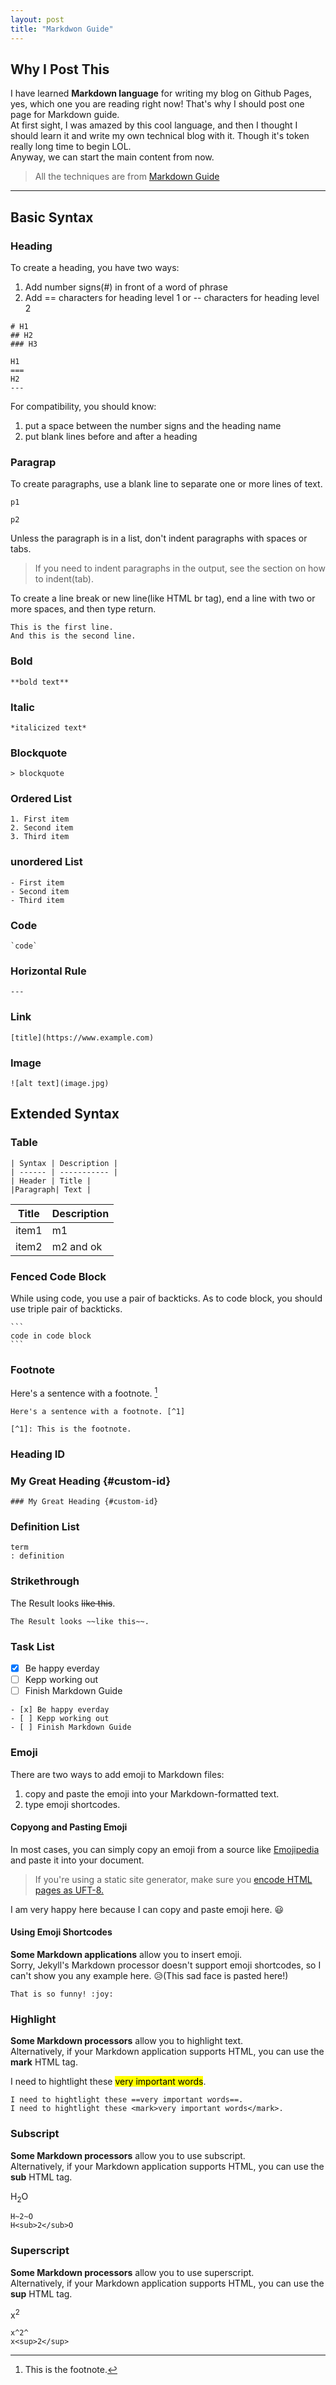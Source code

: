 ```yaml
---
layout: post
title: "Markdwon Guide"
---
```


## Why I Post This

I have learned **Markdown language** for writing my blog on Github Pages, yes, which one you are reading right now! That's why I should post one page for Markdown guide.  
At first sight, I was amazed by this cool language, and then I thought I should learn it and write my own technical blog with it. Though it's token really long time to begin LOL.  
Anyway, we can start the main content from now.  
> All the techniques are from [Markdown Guide](https://markdownguide.org)  

-----

## Basic Syntax

### Heading

To create a heading, you have two ways:
1. Add number signs(#) in front of a word of phrase
2. Add == characters for heading level 1 or -- characters for heading level 2

```
# H1
## H2
### H3
```

```
H1
===
H2
---
```

For compatibility, you should know:
1. put a space between the number signs and the heading name
2. put blank lines before and after a heading

### Paragrap

To create paragraphs, use a blank line to separate one or more lines of text.

```
p1

p2
```

Unless the paragraph is in a list, don't indent paragraphs with spaces or tabs.

> If you need to indent paragraphs in the output, see the section on how to indent(tab).

To create a line break or new line(like HTML br tag), end a line with two or more spaces, and then type return.

```
This is the first line.  
And this is the second line.
```

### Bold

```
**bold text**
```

### Italic

```
*italicized text*
```

### Blockquote

```
> blockquote
```

### Ordered List

```
1. First item
2. Second item
3. Third item
```

### unordered List

```
- First item
- Second item
- Third item
```

### Code

```
`code`
```

### Horizontal Rule

```
---
```

### Link

```
[title](https://www.example.com)
```

### Image

```
![alt text](image.jpg)
```

## Extended Syntax

### Table

```
| Syntax | Description |
| ------ | ----------- |
| Header | Title |
|Paragraph| Text |
```

| Title | Description |
| --- | --- |
| item1 | m1 |
| item2 | m2 and ok |

### Fenced Code Block

While using code, you use a pair of backticks. As to code block, you should use triple pair of backticks.  

~~~
```
code in code block
```
~~~

### Footnote

Here's a sentence with a footnote. [^1]

```
Here's a sentence with a footnote. [^1]

[^1]: This is the footnote.
```

[^1]: This is the footnote.

### Heading ID

### My Great Heading {#custom-id}

```
### My Great Heading {#custom-id}
```

### Definition List

```
term
: definition
```

### Strikethrough

The Result looks ~~like this~~.

```
The Result looks ~~like this~~.
```

### Task List

- [x] Be happy everday
- [ ] Kepp working out
- [ ] Finish Markdown Guide

```
- [x] Be happy everday
- [ ] Kepp working out
- [ ] Finish Markdown Guide
```

### Emoji

There are two ways to add emoji to Markdown files:
1. copy and paste the emoji into your Markdown-formatted text.
2. type emoji shortcodes.

#### Copyong and Pasting Emoji

In most cases, you can simply copy an emoji from a source like [Emojipedia](https://emojipedia.org) and paste it into your document.

> If you're using a static site generator, make sure you [encode HTML pages as UFT-8.](https://www.w3.org/International/tutorials/tutorial-char-enc/)

I am very happy here because I can copy and paste emoji here. 😃   

#### Using Emoji Shortcodes

**Some Markdown applications** allow you to insert emoji.  
Sorry, Jekyll's Markdown processor doesn't support emoji shortcodes, so I can't show you any example here. 😥(This sad face is pasted here!)

```
That is so funny! :joy:
```

### Highlight

**Some Markdown processors** allow you to highlight text.  
Alternatively, if your Markdown application supports HTML, you can use the **mark** HTML tag.   

I need to hightlight these <mark>very important words</mark>.

```
I need to hightlight these ==very important words==.
I need to hightlight these <mark>very important words</mark>.
```

### Subscript

**Some Markdown processors** allow you to use subscript.  
Alternatively, if your Markdown application supports HTML, you can use the **sub** HTML tag.   

H<sub>2</sub>O

```
H~2~O
H<sub>2</sub>O
```

### Superscript

**Some Markdown processors** allow you to use superscript.  
Alternatively, if your Markdown application supports HTML, you can use the **sup** HTML tag.  

x<sup>2</sup>

```
x^2^
x<sup>2</sup>
```
